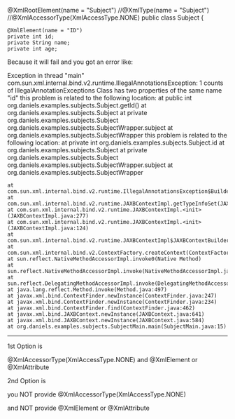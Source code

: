 @XmlRootElement(name = "Subject")
//@XmlType(name = "Subject")
//@XmlAccessorType(XmlAccessType.NONE)
public class Subject  {

	@XmlElement(name = "ID")
	private int id;
	private String name;
	private int age;
	
	
	
Because it will fail and you got an error like:

Exception in thread "main" com.sun.xml.internal.bind.v2.runtime.IllegalAnnotationsException: 1 counts of IllegalAnnotationExceptions
Class has two properties of the same name "id"
	this problem is related to the following location:
		at public int org.daniels.examples.subjects.Subject.getId()
		at org.daniels.examples.subjects.Subject
		at private org.daniels.examples.subjects.Subject org.daniels.examples.subjects.SubjectWrapper.subject
		at org.daniels.examples.subjects.SubjectWrapper
	this problem is related to the following location:
		at private int org.daniels.examples.subjects.Subject.id
		at org.daniels.examples.subjects.Subject
		at private org.daniels.examples.subjects.Subject org.daniels.examples.subjects.SubjectWrapper.subject
		at org.daniels.examples.subjects.SubjectWrapper

	at com.sun.xml.internal.bind.v2.runtime.IllegalAnnotationsException$Builder.check(IllegalAnnotationsException.java:91)
	at com.sun.xml.internal.bind.v2.runtime.JAXBContextImpl.getTypeInfoSet(JAXBContextImpl.java:445)
	at com.sun.xml.internal.bind.v2.runtime.JAXBContextImpl.<init>(JAXBContextImpl.java:277)
	at com.sun.xml.internal.bind.v2.runtime.JAXBContextImpl.<init>(JAXBContextImpl.java:124)
	at com.sun.xml.internal.bind.v2.runtime.JAXBContextImpl$JAXBContextBuilder.build(JAXBContextImpl.java:1123)
	at com.sun.xml.internal.bind.v2.ContextFactory.createContext(ContextFactory.java:147)
	at sun.reflect.NativeMethodAccessorImpl.invoke0(Native Method)
	at sun.reflect.NativeMethodAccessorImpl.invoke(NativeMethodAccessorImpl.java:62)
	at sun.reflect.DelegatingMethodAccessorImpl.invoke(DelegatingMethodAccessorImpl.java:43)
	at java.lang.reflect.Method.invoke(Method.java:497)
	at javax.xml.bind.ContextFinder.newInstance(ContextFinder.java:247)
	at javax.xml.bind.ContextFinder.newInstance(ContextFinder.java:234)
	at javax.xml.bind.ContextFinder.find(ContextFinder.java:462)
	at javax.xml.bind.JAXBContext.newInstance(JAXBContext.java:641)
	at javax.xml.bind.JAXBContext.newInstance(JAXBContext.java:584)
	at org.daniels.examples.subjects.SubjectMain.main(SubjectMain.java:15)

	
-------------------

1st Option is

@XmlAccessorType(XmlAccessType.NONE)
and
@XmlElement or @XmlAttribute

2nd Option is

you NOT provide
@XmlAccessorType(XmlAccessType.NONE)

and NOT provide	
@XmlElement or @XmlAttribute	